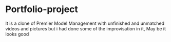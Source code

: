 # Portfolio-project
It is a clone of Premier Model Management with unfinished and unmatched videos and pictures but i had done some of the improvisation in it, May be it looks good 
